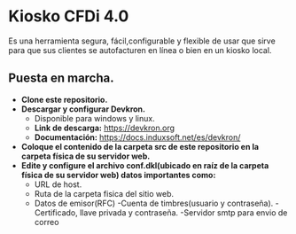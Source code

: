 # Kiosko CFDi 4.0
Es una herramienta segura, fácil,configurable y flexible de usar que sirve para que sus clientes se autofacturen en línea o bien en un kiosko local.
## Puesta en marcha.
  * **Clone este repositorio.**
  * **Descargar y configurar Devkron.**
      * Disponible para windows y linux.
      * **Link de descarga:** <a href="https://devkron.org">https://devkron.org</a>
      * **Documentación:** <a href="https://docs.induxsoft.net/es/devkron/">https://docs.induxsoft.net/es/devkron/</a>
 * **Coloque el contenido de la carpeta src de este repositorio en la carpeta física de su servidor web.**
 * **Edite y configure el archivo conf.dkl(ubicado en raíz de la carpeta física de su servidor web) datos importantes como:**
    - URL de host.
    - Ruta de la carpeta fisica del sitio web.
    - Datos de emisor(RFC)
  -Cuenta de timbres(usuario y contraseña).
  -Certificado, llave privada y contraseña.
  -Servidor smtp para envio de correo

